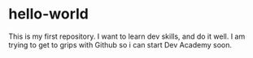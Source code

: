 # hello-world
This is my first repository. 
I want to learn dev skills, and do it well. I am trying to get to grips with Github so i can start Dev Academy soon.
